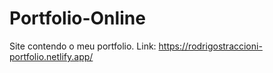 # Portfolio-Online
Site contendo o meu portfolio.
Link: https://rodrigostraccioni-portfolio.netlify.app/
